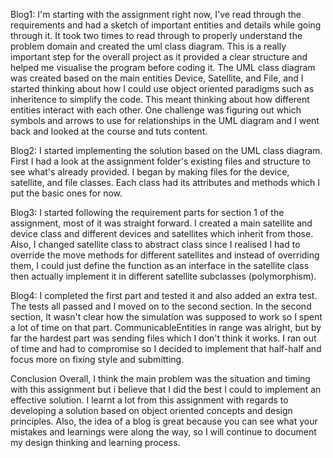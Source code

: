 Blog1: I'm starting with the assignment right now, I've read through the requirements and had a sketch of important entities and details while going through it. It took two times to read through to properly understand the problem domain and created the uml class diagram. This is a really important step for the overall project as it provided a clear structure and helped me visualise the program before coding it. The UML class diagram was created based on the main entities Device, Satellite, and File, and I started thinking about how I could use object oriented paradigms such as inheritence to simplify the code. This meant thinking about how different entities interact with each other. One challenge was figuring out which symbols and arrows to use for relationships in the UML diagram and I went back and looked at the course and tuts content.

Blog2: I started implementing the solution based on the UML class diagram. First I had a look at the assignment folder's existing files and structure to see what's already provided. I began by making files for the device, satellite, and file classes. Each class had its attributes and methods which I put the basic ones for now.

Blog3: I started following the requirement parts for section 1 of the assignment, most of it was straight forward. I created a main satellite and device class and different devices and satellites which inherit from those. Also, I changed satellite class to abstract class since I realised I had to override the move methods for different satellites and instead of overriding them, I could just define the function as an interface in the satellite class then actually implement it in different satellite subclasses (polymorphism).

Blog4: I completed the first part and tested it and also added an extra test. The tests all passed and I moved on to the second section. In the second section, It wasn't clear how the simulation was supposed to work so I spent a lot of time on that part. CommunicableEntities in range was alright, but by far the hardest part was sending files which I don't think it works. I ran out of time and had to compromise so I decided to implement that half-half and focus more on fixing style and submitting. 

Conclusion
Overall, I think the main problem was the situation and timing with this assignment but i believe that I did the best I could to implement an effective solution. I learnt a lot from this assignment with regards to developing a solution based on object oriented concepts and design principles. Also, the idea of a blog is great because you can see what your mistakes and learnings were along the way, so I will continue to document my design thinking and learning process.